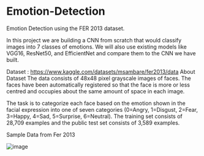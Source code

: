 # Emotion-Detection
Emotion Detection using the FER 2013 dataset.

In this project we are building a CNN from scratch that would classify images into 7 classes of emotions. We will also use existing models like VGG16, ResNet50, and EfficientNet and compare them to the CNN we have built.

Dataset : https://www.kaggle.com/datasets/msambare/fer2013/data
About Dataset
The data consists of 48x48 pixel grayscale images of faces. The faces have been automatically registered so that the face is more or less centred and occupies about the same amount of space in each image.

The task is to categorize each face based on the emotion shown in the facial expression into one of seven categories (0=Angry, 1=Disgust, 2=Fear, 3=Happy, 4=Sad, 5=Surprise, 6=Neutral). The training set consists of 28,709 examples and the public test set consists of 3,589 examples.

Sample Data from Fer 2013

![image](https://github.com/AjayKukutapu/Emotion-Detection/assets/143643245/7dd02ee4-7911-44ce-8c04-80f998c0be07)
